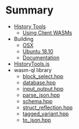 # Summary

* [History Tools](README.md)
    * [Using Client WASMs](using-client-wasms.md)
* Building
    * [OSX](build-osx.md)
    * [Ubuntu 18.10](build-ubuntu-1810.md)
    * [Documentation](build-doc.md)
* [HistoryTools.js](generated/HistoryTools_js.md)
* wasm-ql library
    * [block_select.hpp](generated/doc_block_select.md)
    * [database.hpp](generated/doc_database.md)
    * [input_output.hpp](generated/doc_input_output.md)
    * [parse_json.hpp](generated/doc_parse_json.md)
    * [schema.hpp](generated/doc_schema.md)
    * [struct_reflection.hpp](generated/doc_struct_reflection.md)
    * [tagged_variant.hpp](generated/doc_tagged_variant.md)
    * [to_json.hpp](generated/doc_to_json.md)
